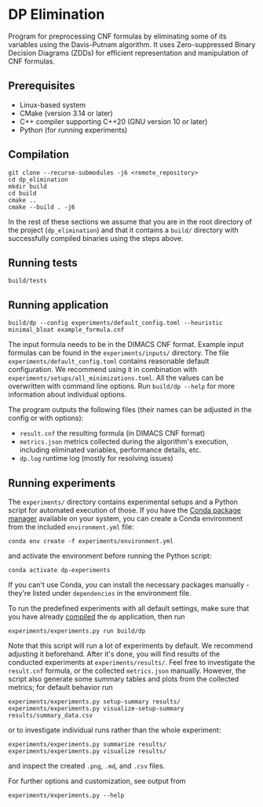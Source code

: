 # DP Elimination

Program for preprocessing CNF formulas by eliminating some of its variables using the Davis-Putnam algorithm.
It uses Zero-suppressed Binary Decision Diagrams (ZDDs) for efficient representation and manipulation of CNF formulas.

## Prerequisites

- Linux-based system
- CMake (version 3.14 or later)
- C++ compiler supporting C++20 (GNU version 10 or later)
- Python (for running experiments)

## Compilation

```
git clone --recurse-submodules -j6 <remote_repository>
cd dp_elimination
mkdir build
cd build
cmake ..
cmake --build . -j6
```

In the rest of these sections we assume that you are in the root directory of the project (`dp_elimination`) and that
it contains a `build/` directory with successfully compiled binaries using the steps above.

## Running tests

```
build/tests
```

## Running application

```
build/dp --config experiments/default_config.toml --heuristic minimal_bloat example_formula.cnf
```

The input formula needs to be in the DIMACS CNF format.
Example input formulas can be found in the `experiments/inputs/` directory.
The file `experiments/default_config.toml` contains reasonable default configuration.
We recommend using it in combination with `experiments/setups/all_minimizations.toml`.
All the values can be overwritten with command line options.
Run `build/dp --help` for more information about individual options.

The program outputs the following files (their names can be adjusted in the config or with options):
- `result.cnf` the resulting formula (in DIMACS CNF format)
- `metrics.json` metrics collected during the algorithm's execution, including eliminated variables, performance
    details, etc.
- `dp.log` runtime log (mostly for resolving issues)

## Running experiments

The `experiments/` directory contains experimental setups and a Python script for automated execution of those.
If you have the [Conda package manager](https://docs.conda.io/en/latest/) available on your system, you can create
a Conda environment from the included `environment.yml` file:
```
conda env create -f experiments/environment.yml
```
and activate the environment before running the Python script:
```
conda activate dp-experiments
```

If you can't use Conda, you can install the necessary packages manually - they're listed under `dependencies` in the
environment file.

To run the predefined experiments with all default settings, make sure that you have already [compiled](#compilation)
the `dp` application, then run
```
experiments/experiments.py run build/dp
```
Note that this script will run a lot of experiments by default.
We recommend adjusting it beforehand.
After it's done, you will find results of the conducted experiments
at `experiments/results/`.
Feel free to investigate the `result.cnf` formula, or the collected `metrics.json` manually.
However, the script also generate some summary tables and plots from the collected metrics; for default behavior run
```
experiments/experiments.py setup-summary results/
experiments/experiments.py visualize-setup-summary results/summary_data.csv
```
or to investigate individual runs rather than the whole experiment:
```
experiments/experiments.py summarize results/
experiments/experiments.py visualize results/
```
and inspect the created `.png`, `.md`, and `.csv` files.

For further options and customization, see output from
```
experiments/experiments.py --help
```
